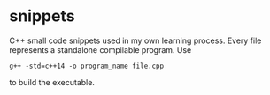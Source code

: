 # snippets

C++ small code snippets used in my own learning process. Every file represents
a standalone compilable program. Use

    g++ -std=c++14 -o program_name file.cpp

to build the executable.
